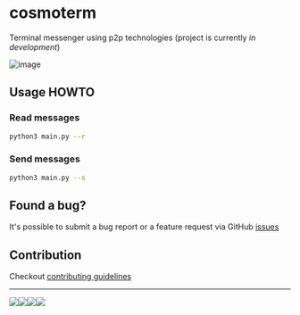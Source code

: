 # cosmoterm

Terminal messenger using p2p technologies
(project is currently *in development*)

![image](https://github.com/IvanIsak2000/Spaceblock_development/assets/79650307/3afec5a6-0503-4198-b270-e5a8e2eb280e)




## Usage HOWTO

### Read messages
```bash
python3 main.py --r
```

### Send messages
```bash
python3 main.py --s
```





## Found a bug?

It's possible to submit a bug report or a feature request via GitHub [issues](https://github.com/Spaceblock/Spaceblock/issues/new)

## Contribution

Checkout [contributing guidelines](docs/CONTRIBUTING.md)

------

<img src="docs/vim.gif"><img src="docs/ie_logo.gif"><img src="docs/noframes.gif"><img src="docs/vim.gif">
